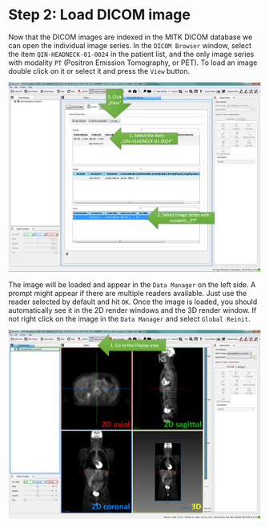# Step 2: Load DICOM image

Now that the DICOM images are indexed in the MITK DICOM database we can open the individual image series. In the `DICOM Browser` window, select the item `QIN-HEADNECK-01-0024` in the patient list, and the only image series with modality `PT` \(Positron Emission Tomography, or PET\). To load an image double click on it or select it and press the `View` button.

![](../../.gitbook/assets/mitk-pt-load.png)

The image will be loaded and appear in the `Data Manager` on the left side. A prompt might appear if there are multiple readers available. Just use the reader selected by default and hit `OK`. Once the image is loaded, you should automatically see it in the 2D render windows and the 3D render window. If not right click on the image in the `Data Manager` and select `Global Reinit`.

![](../../.gitbook/assets/mitk-pt-loaded.png)

